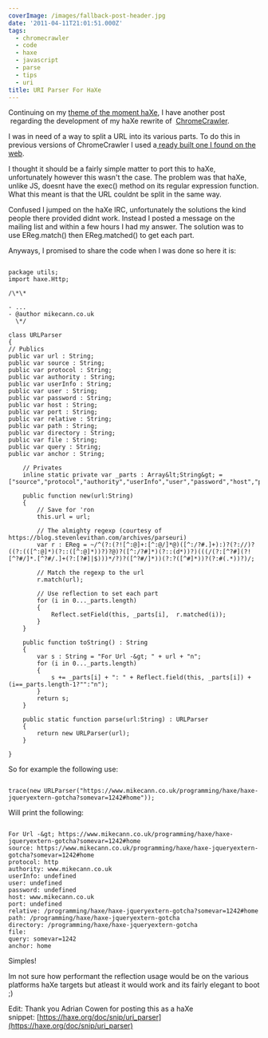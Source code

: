 ```yaml
---
coverImage: /images/fallback-post-header.jpg
date: '2011-04-11T21:01:51.000Z'
tags:
  - chromecrawler
  - code
  - haxe
  - javascript
  - parse
  - tips
  - uri
title: URI Parser For HaXe
---
```


Continuing on my [theme of the moment haXe](/posts/haxe-jqueryextern-gotcha/), I have another post  regarding the development of my haXe rewrite of  [ChromeCrawler](/posts/chrome-crawler-v0-4-background-crawling-more/).

<!-- more -->

I was in need of a way to split a URL into its various parts. To do this in previous versions of ChromeCrawler I used a[ ready built one I found on the web](https://blog.stevenlevithan.com/archives/parseuri).

I thought it should be a fairly simple matter to port this to haXe, unfortunately however this wasn't the case. The problem was that haXe, unlike JS, doesnt have the exec() method on its regular expression function. What this meant is that the URL couldnt be split in the same way.

Confused I jumped on the haXe IRC, unfortunately the solutions the kind people there provided didnt work. Instead I posted a message on the mailing list and within a few hours I had my answer. The solution was to use EReg.match() then EReg.matched() to get each part.

Anyways, I promised to share the code when I was done so here it is:

```

package utils;
import haxe.Http;

/\*\*

- ...
- @author mikecann.co.uk
  \*/

class URLParser
{
// Publics
public var url : String;
public var source : String;
public var protocol : String;
public var authority : String;
public var userInfo : String;
public var user : String;
public var password : String;
public var host : String;
public var port : String;
public var relative : String;
public var path : String;
public var directory : String;
public var file : String;
public var query : String;
public var anchor : String;

    // Privates
    inline static private var _parts : Array&lt;String&gt; = ["source","protocol","authority","userInfo","user","password","host","port","relative","path","directory","file","query","anchor"];

    public function new(url:String)
    {
    	// Save for 'ron
    	this.url = url;

    	// The almighty regexp (courtesy of https://blog.stevenlevithan.com/archives/parseuri)
    	var r : EReg = ~/^(?:(?![^:@]+:[^:@/]*@)([^:/?#.]+):)?(?://)?((?:(([^:@]*)(?::([^:@]*))?)?@)?([^:/?#]*)(?::(d*))?)(((/(?:[^?#](?![^?#/]*.[^?#/.]+(?:[?#]|$)))*/?)?([^?#/]*))(?:?([^#]*))?(?:#(.*))?)/;

    	// Match the regexp to the url
    	r.match(url);

    	// Use reflection to set each part
    	for (i in 0..._parts.length)
    	{
    		Reflect.setField(this, _parts[i],  r.matched(i));
    	}
    }

    public function toString() : String
    {
    	var s : String = "For Url -&gt; " + url + "n";
    	for (i in 0..._parts.length)
    	{
    		s += _parts[i] + ": " + Reflect.field(this, _parts[i]) + (i==_parts.length-1?"":"n");
    	}
    	return s;
    }

    public static function parse(url:String) : URLParser
    {
    	return new URLParser(url);
    }

}

```

So for example the following use:

```

trace(new URLParser("https://www.mikecann.co.uk/programming/haxe/haxe-jqueryextern-gotcha?somevar=1242#home"));

```

Will print the following:

```

For Url -&gt; https://www.mikecann.co.uk/programming/haxe/haxe-jqueryextern-gotcha?somevar=1242#home
source: https://www.mikecann.co.uk/programming/haxe/haxe-jqueryextern-gotcha?somevar=1242#home
protocol: http
authority: www.mikecann.co.uk
userInfo: undefined
user: undefined
password: undefined
host: www.mikecann.co.uk
port: undefined
relative: /programming/haxe/haxe-jqueryextern-gotcha?somevar=1242#home
path: /programming/haxe/haxe-jqueryextern-gotcha
directory: /programming/haxe/haxe-jqueryextern-gotcha
file:
query: somevar=1242
anchor: home

```

Simples!

Im not sure how performant the reflection usage would be on the various platforms haXe targets but atleast it would work and its fairly elegant to boot ;)

Edit: Thank you Adrian Cowen for posting this as a haXe snippet: [https://haxe.org/doc/snip/uri_parser](https://haxe.org/doc/snip/uri_parser)

```

```
